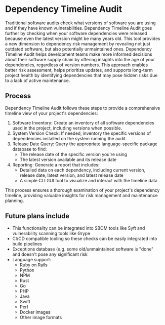 # Dependency Timeline Audit

Traditional software audits check what versions of software you are using and if they have known vulnerabilities. Dependency Timeline Audit goes further by checking when your software dependencies were released because even the latest version might be many years old. This tool provides a new dimension to dependency risk management by revealing not just outdated software, but also potentially unmaintained ones. Dependency Timeline Audit helps development teams make more informed decisions about their software supply chain by offering insights into the age of your dependencies, regardless of version numbers. This approach enables better risk assessment, helps prioritize updates, and supports long-term project health by identifying dependencies that may pose hidden risks due to a lack of active maintenance.

## Process

Dependency Timeline Audit follows these steps to provide a comprehensive timeline view of your project's dependencies:

1. Software Inventory: Create an inventory of all software dependencies used in the project, including versions when possible. 
2. System Version Check: If needed, inventory the specific versions of dependencies installed on the system running the audit.
3. Release Date Query: Query the appropriate language-specific package database to find:
   - The release date of the specific version you're using
   - The latest version available and its release date
4. Reporting: Generate a report that includes:
   - Detailed data on each dependency, including current version, release date, latest version, and latest release date
   - A simple CLI GUI tool to visualize and interact with the timeline data

This process ensures a thorough examination of your project's dependency timeline, providing valuable insights for risk management and maintenance planning.

## Future plans include 

* This functionality can be integrated into SBOM tools like Syft and vulnerability scanning tools like Grype
* CI/CD compatible tooling so these checks can be easily integrated into build pipelines
* Exceptions database (e.g. some old/unmaintained software is "done" and doesn't pose any significant risk
* Language support:
  * Ruby on Rails
  * Python
  * NPM
  * Rust
  * Go
  * PHP
  * Java
  * Swift
  * Perl
  * Docker images
  * Other image formats
